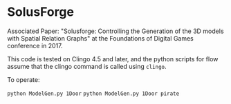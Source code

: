 # SolusForge

Associated Paper: "Solusforge: Controlling the Generation of the 3D models with Spatial Relation Graphs" at the Foundations of Digital Games conference in 2017.

This code is tested on Clingo 4.5 and later, and the python scripts for flow assume that the clingo command is called using `clingo`.

To operate:

`python ModelGen.py 1Door`
`python ModelGen.py 1Door pirate`
